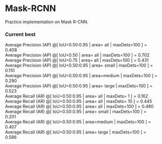 # Mask-RCNN
Practice implementation on Mask R-CNN.

### Current best  
Average Precision  (AP) @[ IoU=0.50:0.95 | area=   all | maxDets=100 ] = 0.408  
Average Precision  (AP) @[ IoU=0.50      | area=   all | maxDets=100 ] = 0.702  
Average Precision  (AP) @[ IoU=0.75      | area=   all | maxDets=100 ] = 0.431  
Average Precision  (AP) @[ IoU=0.50:0.95 | area= small | maxDets=100 ] = 0.110  
Average Precision  (AP) @[ IoU=0.50:0.95 | area=medium | maxDets=100 ] = 0.290  
Average Precision  (AP) @[ IoU=0.50:0.95 | area= large | maxDets=100 ] = 0.523  
Average Recall     (AR) @[ IoU=0.50:0.95 | area=   all | maxDets=  1 ] = 0.162  
Average Recall     (AR) @[ IoU=0.50:0.95 | area=   all | maxDets= 10 ] = 0.445  
Average Recall     (AR) @[ IoU=0.50:0.95 | area=   all | maxDets=100 ] = 0.480  
Average Recall     (AR) @[ IoU=0.50:0.95 | area= small | maxDets=100 ] = 0.201  
Average Recall     (AR) @[ IoU=0.50:0.95 | area=medium | maxDets=100 ] = 0.407  
Average Recall     (AR) @[ IoU=0.50:0.95 | area= large | maxDets=100 ] = 0.586  
